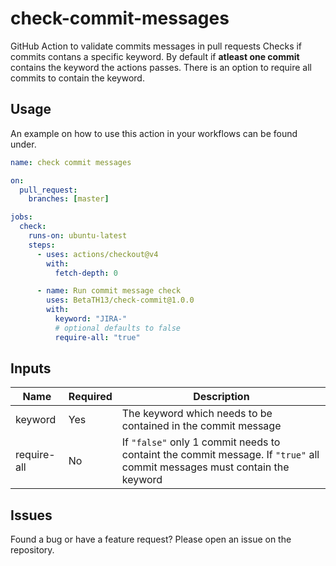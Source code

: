 # check-commit-messages

GitHub Action to validate commits messages in pull requests
Checks if commits contans a specific keyword.
By default if **atleast one commit** contains the keyword the actions passes.
There is an option to require all commits to contain the keyword.

## Usage

An example on how to use this action in your workflows can be found under.

```yaml
name: check commit messages

on:
  pull_request:
    branches: [master]

jobs:
  check:
    runs-on: ubuntu-latest
    steps:
      - uses: actions/checkout@v4
        with:
          fetch-depth: 0

      - name: Run commit message check
        uses: BetaTH13/check-commit@1.0.0
        with:
          keyword: "JIRA-"
          # optional defaults to false
          require-all: "true"
```

## Inputs

| Name        | Required | Description                                                                                                                       |
| ----------- | -------- | --------------------------------------------------------------------------------------------------------------------------------- |
| keyword     | Yes      | The keyword which needs to be contained in the commit message                                                                     |
| require-all | No       | If  `"false"` only 1 commit needs to containt the commit message. If `"true"` all commit messages must contain the keyword |

## Issues

Found a bug or have a feature request?
Please open an issue on the repository.
